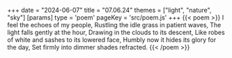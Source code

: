 +++
date = "2024-06-07"
title = "07.06.24"
themes = ["light", "nature", "sky"]
[params]
  type = 'poem'
  pageKey = 'src/poem.js'
+++
{{< poem >}}
I feel the echoes of my people,
Rustling the idle grass in patient waves,
The light falls gently at the hour,
Drawing in the clouds to its descent,
Like robes of white and sashes to its lowered face,
Humbly now it hides its glory for the day,
Set firmly into dimmer shades refracted.
{{< /poem >}}